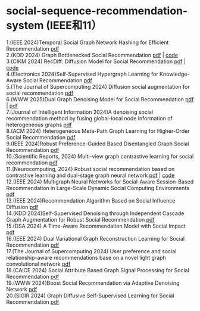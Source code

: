 # social-sequence-recommendation-system  (IEEE和11）
1.(IEEE 2024)Temporal Social Graph Network Hashing for Efficient Recommendation  <a href="https://ieeexplore.ieee.org/stamp/stamp.jsp?tp=&arnumber=10387583">pdf</a>     
2.(KDD 2024) Graph Bottlenecked Social Recommendation  <a href="https://arxiv.org/pdf/2406.08214">pdf</a> | <a href="https://github.com/yimutianyang/KDD24-GBSR.">code</a>         
3.(CIKM 2024) RecDiff: Diffusion Model for Social Recommendation  <a href="https://arxiv.org/pdf/2406.01629">pdf</a> | <a href="https://github.com/HKUDS/RecDiff">code</a>  
4.(Electronics 2024)Self-Supervised Hypergraph Learning for Knowledge-Aware Social Recommendation  <a href="https://www.mdpi.com/2079-9292/13/7/1306">pdf</a>  
5.(The Journal of Supercomputing 2024) Diffusion social augmentation for social recommendation  <a href="https://link.springer.com/article/10.1007/s11227-024-06695-5">pdf</a>     
6.(WWW 2025)Dual Graph Denoising Model for Social Recommendation  <a href="https://openreview.net/pdf?id=CKJXHFvm3v">pdf</a> |
<a href="https://anonymous.4open.science/r/GDSR-www.">pdf</a>  
7.(Journal of Intelligent Information 2024)A denoising social recommendation method by fusing global-local node information of heterogeneous graphs  <a href="https://link.springer.com/article/10.1007/s10844-024-00906-4">pdf</a>     
8.(ACM 2024) Heterogeneous Meta-Path Graph Learning for Higher-Order Social Recommendation  <a href="https://dl.acm.org/doi/10.1145/3673658">pdf</a>     
9.(IEEE 2024)Robust Preference-Guided Based Disentangled Graph Social Recommendation  <a href="https://ieeexplore.ieee.org/stamp/stamp.jsp?tp=&arnumber=10531041">pdf</a>  
10.(Scientific Reports, 2024) Multi-view graph contrastive learning for social recommendation  <a href="https://www.nature.com/articles/s41598-024-73336-5">pdf</a>  
11.(Neurocomputing, 2024) Robust social recommendation based on contrastive learning and dual-stage graph neural network  <a href="https://pdf.sciencedirectassets.com/271597/1-s2.0-S0925231224X00144/1-s2.0-S0925231224003680/main.pdf?X-Amz-Security-Token=IQoJb3JpZ2luX2VjEEYaCXVzLWVhc3QtMSJGMEQCID%2FCahkJ7%2B8TyQaeYghPWRuVP%2FeGxBRFabMdHGLkSqgxAiBFxQuyFdDjZlG8VFCs4TnfrK5TMa4rLaV58Q4EiUPrbyqzBQhvEAUaDDA1OTAwMzU0Njg2NSIMrx1XhV3%2FZaO5cKvOKpAFIaDRoC5ypQWhyxv9Xynmf25FY5xEg%2FGfKo3vaOXTJiK7aDItxz1k39xZixrrwa2YsWQNobaF8PoF1fkVPLK4kBOIpylI%2BZnYattgwi6D9xF2Z9FWaHMvAVI8dhomeZRv0zXOk7ptN0evV%2BwB2%2BWJDM%2FlHqBV%2F57mDum7rXbNzVyoMXNIlw%2FYbqPwf3rCuqnIzaP6PAwvIz49tdNC1bTsV33XYKjRhMiE9asgfUaJ9g%2BamV%2BEJdzIQQ1hDkD3qu%2BpP3WKUIcOwFYYifoZl8jK3iLtEGt9nMBot39jBjB%2FgiW9iXxSqCHYM4HmxYldrSJe7veAwhemY88t5lCUTpqEXpCAckfmayo9Tvieb6pM3TMRpocSDN08n4mSk8tz1Q7SYdVCMVWXfeSgKCjuB1oWEgZqwyqlCyhSLgVcDCxy4H0OtC45oSNKjNmDnkzvYMNERxmtkyW7GVIb8kg3oakIc6c%2Bwmh5CFeVZMHLmvAo0QKuHNB89Y63ZqE7gRukSrXPnnn5NQ3w5WkcdFT3Nyw3ZZ6lyxh0B9WMOm%2BKGUpPAJUxtShJgbvt9wz%2BCHugIkd6uY73fG%2F3d0i%2FXTxtLyHov78WX7Dk8X5cH90IC2LFbfDIROuGBOL1RaNpuhORaNHahD7isbQU5ymoe%2B4LLRyWkZ%2BljG0lukwBMCm8TqqkZRWD7ZUjbeI%2FAvyF%2FqhVyGVwTg4XmR%2FVlaDsgb6Ea5kEiPWAWJBxfVynokqcZULsArqkr0L%2FflsVRb%2BP9Zma3%2FKZvjTvb2LjzbzlQcjeXV2EVvBmlfun4%2BfR2PsimB3uxMtWZPt9EsQhK%2FOj5oODyidOCf1FDFmA1wdsAdTsZW9KbskKfGrohZH7dsUw2OdeqmAwlKLLvQY6sgFTip8QdP5YJe%2F5%2FR3fTGQxlswDDM01gHuF1VqXunYjL3zlrk8%2Fdnp38jtPzEoKKwILwot1fc8%2F2b3S%2FJ3N9%2FWV%2FW6V0B7DeZSffOiYV9FcPZBlcNzv2eQJZsliNDcKo%2B4Qlwfyzyf5HfXdJ1%2BVWV8hylafMlhZDy%2FLr%2B6EQLiM6VhriKzYBQZ8JX4hJIecQP8mQsU1RXtPmQTJJOTf5bT4SUUCxPbm%2BKjCemc1AN0z65hW&X-Amz-Algorithm=AWS4-HMAC-SHA256&X-Amz-Date=20250217T064903Z&X-Amz-SignedHeaders=host&X-Amz-Expires=300&X-Amz-Credential=ASIAQ3PHCVTYUPMPDG5Y%2F20250217%2Fus-east-1%2Fs3%2Faws4_request&X-Amz-Signature=1c669dfea0111e186331b3f20792df87d0fb0d195d1efa404250681755760b6a&hash=d2d43ed700558e210a837ca9d3e2f36f3a1dbd7ecdf9634fa3cd13ff9ce578c3&host=68042c943591013ac2b2430a89b270f6af2c76d8dfd086a07176afe7c76c2c61&pii=S0925231224003680&tid=spdf-f7089b2c-fca2-4760-88e6-051159e6b975&sid=5b88329f3c287046ce499475867329f4e631gxrqa&type=client&tsoh=d3d3LnNjaWVuY2VkaXJlY3QuY29t&ua=050d5b51565100560554&rr=9133d5d11d3e642f&cc=cn">pdf</a> | <a href="https://github.com/Andrewsama/CLDS-master">code</a>  
12.(IEEE 2024) Multigraph Neural Networks for Social-Aware Session-Based Recommendation in Large-Scale Dynamic Social Computing Environments  <a href="https://ieeexplore.ieee.org/stamp/stamp.jsp?tp=&arnumber=10805563">pdf</a>  
13.(IEEE 2024)Recommendation Algorithm Based on Social Influence Diffusion  <a href="https://ieeexplore.ieee.org/stamp/stamp.jsp?tp=&arnumber=10731784">pdf</a>  
14.(KDD 2024)Self-Supervised Denoising through Independent Cascade Graph Augmentation for Robust Social Recommendation  <a href="https://dl.acm.org/doi/10.1145/3637528.3671958">pdf</a>  
15.(DSA 2024) A Time-Aware Recommendation Model with Social Impact  <a href="https://ieeexplore.ieee.org/document/10818236">pdf</a>  
16.(IEEE 2024) Dual Variational Graph Reconstruction Learning for Social Recommendation  <a href="https://ieeexplore.ieee.org/stamp/stamp.jsp?tp=&arnumber=10506644">pdf</a>  
17.(The Journal of Supercomputing 2024) User preference and social relationship-aware recommendations base on a novel light graph convolutional network  <a href="https://link.springer.com/article/10.1007/s11227-024-06583-y">pdf</a>  
18.(CAICE 2024) Social Attribute Based Graph Signal Processing for Social Recommendation  <a href="https://dl.acm.org/doi/10.1145/3672758.3672838">pdf</a>  
19.(WWW 2024)Boost Social Recommendation via Adaptive Denoising Network  <a href="https://dl.acm.org/doi/abs/10.1145/3589335.3651473">pdf</a>  
20.(SIGIR 2024) Graph Diffusive Self-Supervised Learning for Social Recommendation  <a href="https://dl.acm.org/doi/abs/10.1145/3626772.3657962?download=true" >pdf</a>  
